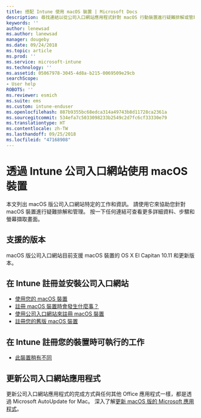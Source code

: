 ```yaml
---
title: 搭配 Intune 使用 macOS 裝置 | Microsoft Docs
description: 尋找連結以從公司入口網站應用程式針對 macOS 行動裝置進行疑難排解或管理
keywords: ''
author: lenewsad
ms.author: lanewsad
manager: dougeby
ms.date: 09/24/2018
ms.topic: article
ms.prod: ''
ms.service: microsoft-intune
ms.technology: ''
ms.assetid: 05067978-3045-4d8a-b215-0069509e29cb
searchScope:
- User help
ROBOTS: ''
ms.reviewer: esmich
ms.suite: ems
ms.custom: intune-enduser
ms.openlocfilehash: 887b9355bc68edca314a49743b8d11728ca2361a
ms.sourcegitcommit: 534efa7c5033098233b2549c2d7fc6cf33330e79
ms.translationtype: HT
ms.contentlocale: zh-TW
ms.lasthandoff: 09/25/2018
ms.locfileid: "47168908"
---
```

# <a name="using-your-macos-device-with-intune-company-portal"></a>透過 Intune 公司入口網站使用 macOS 裝置

本文列出 macOS 版公司入口網站特定的工作和資訊。 請使用它來協助您針對 macOS 裝置進行疑難排解和管理。 按一下任何連結可查看更多詳細資料、步驟和螢幕擷取畫面。 

## <a name="supported-versions"></a>支援的版本

macOS 版公司入口網站目前支援 macOS 裝置的 OS X El Capitan 10.11 和更新版本。

## <a name="enrolling-into-intune-and-installing-the-company-portal"></a>在 Intune 註冊並安裝公司入口網站

- [使用您的 macOS 裝置](using-your-macos-device-with-intune.md)
- [註冊 macOS 裝置時會發生什麼事？](what-happens-if-you-install-the-company-portal-app-and-enroll-your-device-in-intune-macos.md)
- [使用公司入口網站來註冊 macOS 裝置](enroll-your-device-in-intune-macos-cp.md)
- [註冊您的舊版 macOS 裝置](enroll-your-device-in-intune-macos-legacy.md)


## <a name="things-you-can-do-when-your-device-is-enrolled-in-intune"></a>在 Intune 註冊您的裝置時可執行的工作

- [此裝置稍有不同](device-little-different-jamf.md)

## <a name="updating-the-company-portal-app"></a>更新公司入口網站應用程式

更新公司入口網站應用程式的完成方式與任何其他 Office 應用程式一樣，都是透過 Microsoft AutoUpdate for Mac。 深入了解[更新 macOS 版的 Microsoft 應用程式](https://support.office.com/article/Check-for-Office-for-Mac-updates-automatically-bfd1e497-c24d-4754-92ab-910a4074d7c1)。
